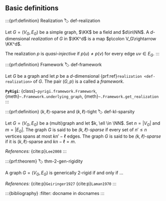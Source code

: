 Basic definitions
-----------------

:::{prf:definition} Realization
:label: def-realization

Let $G=(V_G,E_G)$ be a simple graph, $\KK$ be a field and $d\in\NN$.
A $d$-dimensional *realization* of $G$ in $\KK^d$ is a map $p\colon V_G\rightarrow \KK^d$.

The realization $p$ is *quasi-injective* if $p(u)\neq p(v)$ for every edge $uv\in E_G$.
:::

:::{prf:definition} Framework
:label: def-framework

Let $G$ be a graph and let $p$ be a $d$-dimensional {prf:ref}`realization <def-realization>` of $G$.
The pair $(G, p)$ is a called a *framework*.

**`PyRigi`**: {class}`~pyrigi.framework.Framework`,
{meth}`~.Framework.underlying_graph`,
{meth}`~.Framework.get_realization`
:::

:::{prf:definition} $(k, \ell)$-sparse and $(k, \ell)$-tight
:label: def-kl-sparsity

Let $G = (V_G, E_G)$ be a (multi)graph and let $k, \ell \in \NN$.
Set $n = |V_G|$ and $m = |E_G|$.
The graph $G$ is said to be *$(k, \ell)$-sparse* if every set of $n' \leq n$ vertices spans at most $kn' - \ell$ edges.
The graph $G$ is said to be *$(k, \ell)$-sparse* if it is $(k, \ell)$-sparse and $kn - \ell = m$.

_References:_ {cite:p}`Lee2008`
:::

:::{prf:theorem}
:label: thm-2-gen-rigidity

A graph $G = (V_G, E_G)$ is generically $2$-rigid if and only if ...

_References:_ {cite:p}`Geiringer1927`
{cite:p}`Laman1970`
:::

:::{bibliography}
:filter: docname in docnames
:::
